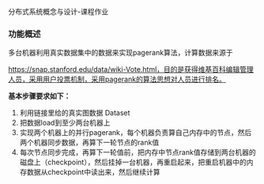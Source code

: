 分布式系统概念与设计-课程作业

### 功能概述

多台机器利用真实数据集中的数据来实现pagerank算法，计算数据来源于

https://snap.stanford.edu/data/wiki-Vote.html，目的是获得维基百科编辑管理人员，采用用户投票机制，采用pagerank的算法思想对人员进行排名。

**基本步骤要求如下：**

1. 利用链接里给的真实图数据 Dataset
2. 把数据load到至少两台机器上
3. 实现两个机器上的并行pagerank，每个机器负责算自己内存中的节点，然后两个机器同步数据，再算下一轮节点的rank值
4. 每次节点同步完成，再算下一轮值前，把内存中节点rank值存储到两台机器的磁盘上（checkpoint），然后挂掉一台机器，再重启起来，把重启机器中的内存数据从checkpoint中读出来，然后继续计算

